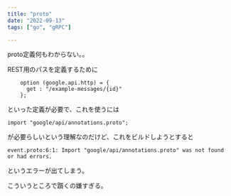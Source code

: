 ```yaml
---
title: "proto"
date: "2022-09-13"
tags: ["go", "gRPC"]

---
```


proto定義何もわからない。。

REST用のパスを定義するために
```
    option (google.api.http) = {
      get : "/example-messages/{id}"
    };
```
といった定義が必要で、これを使うには
```
import "google/api/annotations.proto";
```
が必要らしいという理解なのだけど、これをビルドしようとすると
```
event.proto:6:1: Import "google/api/annotations.proto" was not found or had errors.
```
というエラーが出てしまう。

こういうところで躓くの嫌すぎる。
